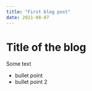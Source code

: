 ```yaml
---
title: "First blog post"
date: 2021-08-07
---
```

# Title of the blog
Some text
* bullet point
* bullet point 2

